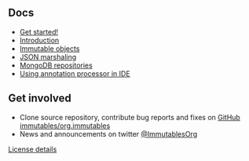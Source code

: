 ## Docs

- [Get started!](/getstarted.html)
- [Introduction](/intro.html)
- [Immutable objects](/immutable.html)
- [JSON marshaling](/json.html)
- [MongoDB repositories](/mongo.html)
- [Using annotation processor in IDE](/apt.html)

## Get involved

* Clone source repository, contribute bug reports and fixes on
  [GitHub immutables/org.immutables](https://github.com/immutables/immutables)
* News and announcements on twitter [@ImmutablesOrg](https://twitter.com/ImmutablesOrg)

[License details](/license.html)
